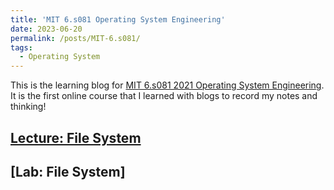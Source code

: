 ```yaml
---
title: 'MIT 6.s081 Operating System Engineering'
date: 2023-06-20
permalink: /posts/MIT-6.s081/
tags:
  - Operating System
---
```


This is the learning blog for [MIT 6.s081 2021 Operating System Engineering](https://pdos.csail.mit.edu/6.828/2021/index.html). It is the first online course that I learned with blogs to record my notes and thinking!


[Lecture: File System](https://kevinstone-199898.github.io/posts/MIT-6.s081/Lecture-File-System)
------
[Lab: File System]
------

